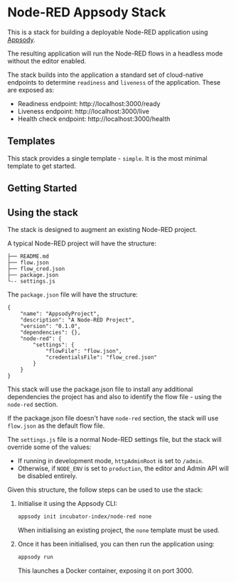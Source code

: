 # Node-RED Appsody Stack

This is a stack for building a deployable Node-RED application using [Appsody](https://appsody.dev).

The resulting application will run the Node-RED flows in a headless mode without
the editor enabled.

The stack builds into the application a standard set of cloud-native endpoints
to determine `readiness` and `liveness` of the application. These are exposed as:

 - Readiness endpoint: http://localhost:3000/ready
 - Liveness endpoint: http://localhost:3000/live
 - Health check endpoint: http://localhost:3000/health

## Templates

This stack provides a single template - `simple`. It is the most minimal template
to get started.


## Getting Started


## Using the stack

The stack is designed to augment an existing Node-RED project.

A typical Node-RED project will have the structure:

```
├── README.md
├── flow.json
├── flow_cred.json
├── package.json
└-- settings.js
```

The `package.json` file will have the structure:
```
{
    "name": "AppsodyProject",
    "description": "A Node-RED Project",
    "version": "0.1.0",
    "dependencies": {},
    "node-red": {
        "settings": {
            "flowFile": "flow.json",
            "credentialsFile": "flow_cred.json"
        }
    }
}
```

This stack will use the package.json file to install any additional dependencies
the project has and also to identify the flow file - using the `node-red` section.

If the package.json file doesn't have `node-red` section, the stack will use `flow.json`
as the default flow file.


The `settings.js` file is a normal Node-RED settings file, but the stack will override
some of the values:

 - If running in development mode, `httpAdminRoot` is set to `/admin`.
 - Otherwise, if `NODE_ENV` is set to `production`, the editor and Admin API will
   be disabled entirely.


Given this structure, the follow steps can be used to use the stack:

1. Initialise it using the Appsody CLI:

    ```bash
    appsody init incubator-index/node-red none
    ```

    When initialising an existing project, the `none` template must be used.


2. Once it has been initialised, you can then run the application using:

    ```bash
    appsody run
    ```

    This launches a Docker container, exposing it on port 3000.
